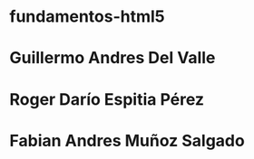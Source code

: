 # fundamentos-html5 
# Guillermo Andres Del Valle 
# Roger Darío Espitia Pérez
# Fabian Andres Muñoz Salgado

